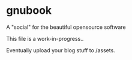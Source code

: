 # gnubook
A "social" for the beautiful opensource software

This file is a work-in-progress..

Eventually upload your blog stuff to /assets.
